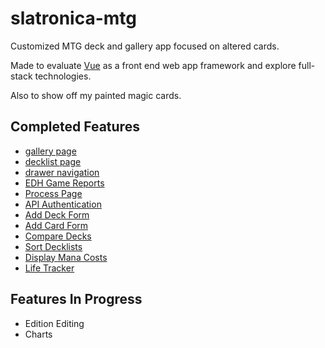 # slatronica-mtg

Customized MTG deck and gallery app focused on altered cards.

Made to evaluate [Vue](https://cli.vuejs.org/config/) as a front end web app framework and explore full-stack technologies.

Also to show off my painted magic cards.

## Completed Features

- [gallery page](https://slatron.github.io/slatronica-mtg)
- [decklist page](https://slatron.github.io/slatronica-mtg/#/decks)
- [drawer navigation](https://slatron.github.io/slatronica-mtg)
- [EDH Game Reports](https://slatron.github.io/slatronica-mtg/#/all-reports)
- [Process Page](https://slatron.github.io/slatronica-mtg/#/blueprint-process)
- [API Authentication](https://slatron.github.io/slatronica-mtg/#/login)
- [Add Deck Form](https://slatron.github.io/slatronica-mtg/#/decks)
- [Add Card Form](https://slatron.github.io/slatronica-mtg/#/decks)
- [Compare Decks](https://slatron.github.io/slatronica-mtg/#/decks)
- [Sort Decklists](https://slatron.github.io/slatronica-mtg/#/decks)
- [Display Mana Costs](https://slatron.github.io/slatronica-mtg/#/decks)
- [Life Tracker](https://slatron.github.io/slatronica-mtg/#/life-tracker)

## Features In Progress

- Edition Editing
- Charts

